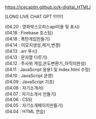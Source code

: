 https://icecaptin.github.io/k-digital_HTML/   

[LONG LIVE CHAT GPT !!!!!!!]   

(04.20 : 영화박스오피스api이용 및 표시)    
(04.18 : Firebase 호스팅)   
(04.18 : 폭탄게임만들기)   
(04.14 : 이모지생성,제거,변경)   
(04.13 : arr 푸시)   
(04.13 : 문자열 다루기)   
(04.12 : 주사위 게임,온도변환기_아직미완성)   
(04.11 : JavaScript 응용1 및 index.html 수정)   
(04.10 : JavaScript 운영)   
(04.09 : JavaScript 기초)   
(04.08 : 자기소개서)   
(04.07 : 자기소개서 만들기)   
(04.06 : CSS)   
(04.05 : 자기소개페이지만들기)   
(04.04 : HTML 연습)   


